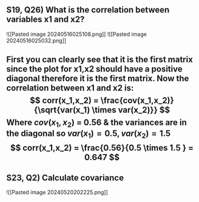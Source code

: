 ## S19, Q26) What is the correlation between variables x1 and x2?
![[Pasted image 20240516025108.png]]
![[Pasted image 20240516025032.png]]

First you can clearly see that it is the first matrix since the plot for x1,x2 should have a positive diagonal therefore it is the first matrix. Now the correlation between x1 and x2 is:
$$
corr(x_1,x_2) = \frac{cov(x_1,x_2)}{\sqrt{var(x_1) \times var(x_2)}}
$$
Where $cov(x_1,x_2)$ = 0.56 & the variances are in the diagonal so $var(x_1) = 0.5, var(x_2) = 1.5$
$$
corr(x_1,x_2) = \frac{0.56}{0.5 \times 1.5 } = 0.647
$$
---
## S23, Q2) Calculate covariance 

![[Pasted image 20240520202225.png]]

